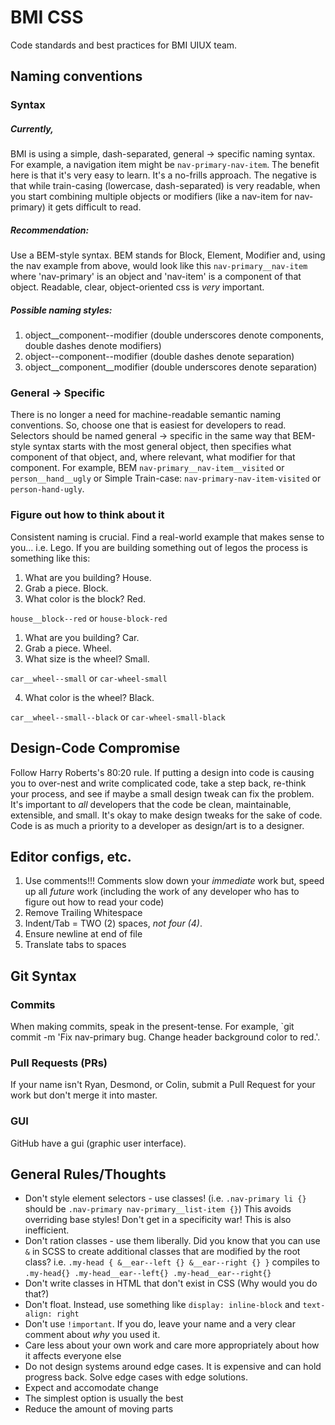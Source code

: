 # BMI CSS

Code standards and best practices for BMI UIUX team.

## Naming conventions

### Syntax

##### Currently,

BMI is using a simple, dash-separated, general -> specific naming syntax.  For example, a navigation item might be `nav-primary-nav-item`.  The benefit here is that it's very easy to learn.  It's a no-frills approach.  The negative is that while train-casing (lowercase, dash-separated) is very readable, when you start combining multiple objects or modifiers (like a nav-item for nav-primary) it gets difficult to read.

##### Recommendation:

Use a BEM-style syntax.  BEM stands for Block, Element, Modifier and, using the nav example from above, would look like this `nav-primary__nav-item` where 'nav-primary' is an object and 'nav-item' is a component of that object.  Readable, clear, object-oriented css is *very* important.

##### Possible naming styles:

1. object__component--modifier (double underscores denote components, double dashes denote modifiers)
2. object--component--modifier (double dashes denote separation)
3. object__component__modifier (double underscores denote separation)

### General -> Specific

There is no longer a need for machine-readable semantic naming conventions.  So, choose one that is easiest for developers to read.  Selectors should be named general -> specific in the same way that BEM-style syntax starts with the most general object, then specifies what component of that object, and, where relevant, what modifier for that component.  For example, BEM `nav-primary__nav-item__visited` or `person__hand__ugly` or Simple Train-case: `nav-primary-nav-item-visited` or `person-hand-ugly`.

### Figure out how to think about it

Consistent naming is crucial.  Find a real-world example that makes sense to you... i.e. Lego.  If you are building something out of legos the process is something like this:

1. What are you building?  House.
2. Grab a piece.  Block.
3. What color is the block?  Red.

`house__block--red`
or
`house-block-red`

1. What are you building?  Car.
2. Grab a piece.  Wheel.
3. What size is the wheel?  Small.

`car__wheel--small`
or
`car-wheel-small`

4. What color is the wheel?  Black.

`car__wheel--small--black`
or
`car-wheel-small-black`

## Design-Code Compromise

Follow Harry Roberts's 80:20 rule.  If putting a design into code is causing you to over-nest and write complicated code, take a step back, re-think your process, and see if maybe a small design tweak can fix the problem.  It's important to *all* developers that the code be clean, maintainable, extensible, and small.  It's okay to make design tweaks for the sake of code.  Code is as much a priority to a developer as design/art is to a designer.

## Editor configs, etc.

1. Use comments!!!  Comments slow down your *immediate* work but, speed up all *future* work (including the work of any developer who has to figure out how to read your code)
2. Remove Trailing Whitespace
3. Indent/Tab = TWO (2) spaces, *not four (4)*.
4. Ensure newline at end of file
5. Translate tabs to spaces

## Git Syntax

### Commits

When making commits, speak in the present-tense.  For example, `git commit -m 'Fix nav-primary bug.  Change header background color to red.'.

### Pull Requests (PRs)

If your name isn't Ryan, Desmond, or Colin, submit a Pull Request for your work but don't merge it into master.

### GUI

GitHub have a gui (graphic user interface).

## General Rules/Thoughts

- Don't style element selectors - use classes!  (i.e. `.nav-primary li {}` should be `.nav-primary nav-primary__list-item {}`)  This avoids overriding base styles!  Don't get in a specificity war!  This is also inefficient.
- Don't ration classes - use them liberally.  Did you know that you can use `&` in SCSS to create additional classes that are modified by the root class?  i.e. `.my-head { &__ear--left {} &__ear--right {} }` compiles to `.my-head{} .my-head__ear--left{} .my-head__ear--right{}`
- Don't write classes in HTML that don't exist in CSS (Why would you do that?)
- Don't float.  Instead, use something like `display: inline-block` and `text-align: right`
- Don't use `!important`.  If you do, leave your name and a very clear comment about *why* you used it.
- Care less about your own work and care more appropriately about how it affects everyone else
- Do not design systems around edge cases.  It is expensive and can hold progress back.  Solve edge cases with edge solutions.
- Expect and accomodate change
- The simplest option is usually the best
- Reduce the amount of moving parts
